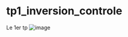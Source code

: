 # tp1_inversion_controle
Le 1er tp
![image](https://github.com/user-attachments/assets/5ef020fa-435a-4d4b-b9fb-387af8a10936)
